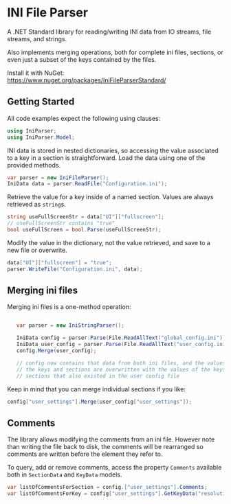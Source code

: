 # INI File Parser

A .NET Standard library for reading/writing INI data from IO streams, file streams, and strings. 

Also implements merging operations, both for complete ini files, sections, or even just a subset of the keys contained by the files.

Install it with NuGet: https://www.nuget.org/packages/IniFileParserStandard/

## Getting Started

All code examples expect the following using clauses:

```csharp
using IniParser;
using IniParser.Model;
```

INI data is stored in nested dictionaries, so accessing the value associated to a key in a section is straightforward. Load the data using one of the provided methods.

```csharp
var parser = new IniFileParser();
IniData data = parser.ReadFile("Configuration.ini");
```

Retrieve the value for a key inside of a named section. Values are always retrieved as `string`s.

```csharp
string useFullScreenStr = data["UI"]["fullscreen"];
// useFullScreenStr contains "true"
bool useFullScreen = bool.Parse(useFullScreenStr);
```

Modify the value in the dictionary, not the value retrieved, and save to a new file or overwrite.

```csharp
data["UI"]["fullscreen"] = "true";
parser.WriteFile("Configuration.ini", data);
```

## Merging ini files
Merging ini files is a one-method operation:

```csharp

   var parser = new IniStringParser();

   IniData config = parser.Parse(File.ReadAllText("global_config.ini"));
   IniData user_config = parser.Parse(File.ReadAllText("user_config.ini"));
   config.Merge(user_config);

   // config now contains that data from both ini files, and the values of
   // the keys and sections are overwritten with the values of the keys and
   // sections that also existed in the user config file
```

Keep in mind that you can merge individual sections if you like:

```csharp
config["user_settings"].Merge(user_config["user_settings"]);
```

## Comments

The library allows modifying the comments from an ini file. 
However note than writing the file back to disk, the comments will be rearranged so 
comments are written before the element they refer to.

To query, add or remove comments, access the property `Comments` available both in `SectionData` and `KeyData` models.

```csharp
var listOfCommentsForSection = config.["user_settings"].Comments;
var listOfCommentsForKey = config["user_settings"].GetKeyData("resolution").Comments;
```